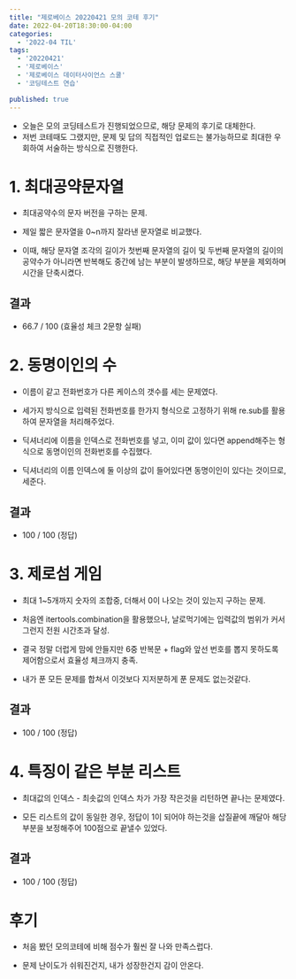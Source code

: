 ```yaml
---
title: "제로베이스 20220421 모의 코테 후기"
date: 2022-04-20T18:30:00-04:00
categories:
  - '2022-04 TIL'
tags:
  - '20220421'
  - '제로베이스'
  - '제로베이스 데이터사이언스 스쿨'
  - '코딩테스트 연습'

published: true
---
```


* 오늘은 모의 코딩테스트가 진행되었으므로, 해당 문제의 후기로 대체한다.
* 저번 코테때도 그랬지만, 문제 및 답의 직접적인 업로드는 불가능하므로 최대한 우회하여 서술하는 방식으로 진행한다.

# 1. 최대공약문자열

* 최대공약수의 문자 버전을 구하는 문제.
* 제일 짧은 문자열을 0~n까지 잘라낸 문자열로 비교했다.

* 이때, 해당 문자열 조각의 길이가 첫번째 문자열의 길이 및 두번째 문자열의 길이의 공약수가 아니라면 반복해도 중간에 남는 부분이 발생하므로, 해당 부분을 제외하며 시간을 단축시켰다.

## 결과

* 66.7 / 100 (효율성 체크 2문항 실패)

# 2. 동명이인의 수

* 이름이 같고 전화번호가 다른 케이스의 갯수를 세는 문제였다.

* 세가지 방식으로 입력된 전화번호를 한가지 형식으로 고정하기 위해 re.sub를 활용하여 문자열을 처리해주었다.

* 딕셔너리에 이름을 인덱스로 전화번호를 넣고, 이미 값이 있다면 append해주는 형식으로 동명이인의 전화번호를 수집했다.

* 딕셔너리의 이름 인덱스에 둘 이상의 값이 들어있다면 동명이인이 있다는 것이므로, 세준다.

## 결과 

* 100 / 100 (정답)

# 3. 제로섬 게임

* 최대 1~5개까지 숫자의 조합중, 더해서 0이 나오는 것이 있는지 구하는 문제.

* 처음엔 itertools.combination을 활용했으나, 날로먹기에는 입력값의 범위가 커서 그런지 전원 시간초과 달성.

* 결국 정말 더럽게 맘에 안들지만 6중 반복문 + flag와 앞선 번호를 뽑지 못하도록 제어함으로서 효율성 체크까지 충족.

* 내가 푼 모든 문제를 합쳐서 이것보다 지저분하게 푼 문제도 없는것같다.

## 결과

* 100 / 100 (정답)

# 4. 특징이 같은 부분 리스트

* 최대값의 인덱스 - 최솟값의 인덱스 차가 가장 작은것을 리턴하면 끝나는 문제였다.

* 모든 리스트의 값이 동일한 경우, 정답이 1이 되어야 하는것을 삽질끝에 깨달아 해당 부분을 보정해주어 100점으로 끝낼수 있었다.

## 결과

* 100 / 100 (정답)


# 후기

* 처음 봤던 모의코테에 비해 점수가 훨씬 잘 나와 만족스럽다.

* 문제 난이도가 쉬워진건지, 내가 성장한건지 감이 안온다.

